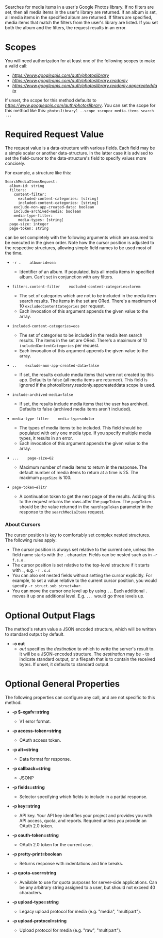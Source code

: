 Searches for media items in a user&#39;s Google Photos library.
If no filters are set, then all media items in the user&#39;s library are
returned.
If an album is set, all media items in the specified album are returned.
If filters are specified, media items that match the filters from the user&#39;s
library are listed.
If you set both the album and the filters, the request results in an error.
# Scopes

You will need authorization for at least one of the following scopes to make a valid call:

* *https://www.googleapis.com/auth/photoslibrary*
* *https://www.googleapis.com/auth/photoslibrary.readonly*
* *https://www.googleapis.com/auth/photoslibrary.readonly.appcreateddata*

If unset, the scope for this method defaults to *https://www.googleapis.com/auth/photoslibrary*.
You can set the scope for this method like this: `photoslibrary1 --scope <scope> media-items search ...`
# Required Request Value

The request value is a data-structure with various fields. Each field may be a simple scalar or another data-structure.
In the latter case it is advised to set the field-cursor to the data-structure's field to specify values more concisely.

For example, a structure like this:
```
SearchMediaItemsRequest:
  album-id: string
  filters:
    content-filter:
      excluded-content-categories: [string]
      included-content-categories: [string]
    exclude-non-app-created-data: boolean
    include-archived-media: boolean
    media-type-filter:
      media-types: [string]
  page-size: integer
  page-token: string

```

can be set completely with the following arguments which are assumed to be executed in the given order. Note how the cursor position is adjusted to the respective structures, allowing simple field names to be used most of the time.

* `-r .    album-id=sea`
    - Identifier of an album. If populated, lists all media items in
        specified album. Can&#39;t set in conjunction with any filters.
* `filters.content-filter    excluded-content-categories=lorem`
    - The set of categories which are not to be included in the media item search
        results. The items in the set are ORed. There&#39;s a maximum of 10
        `excludedContentCategories` per request.
    - Each invocation of this argument appends the given value to the array.
* `included-content-categories=eos`
    - The set of categories to be included in the media item search results.
        The items in the set are ORed. There&#39;s a maximum of 10
        `includedContentCategories` per request.
    - Each invocation of this argument appends the given value to the array.

* `..    exclude-non-app-created-data=false`
    - If set, the results exclude media items that were not created by this app.
        Defaults to false (all media items are returned). This field is ignored if
        the photoslibrary.readonly.appcreateddata scope is used.
* `include-archived-media=false`
    - If set, the results include media items that the user has archived.
        Defaults to false (archived media items aren&#39;t included).
* `media-type-filter    media-types=dolor`
    - The types of media items to be included. This field should be populated
        with only one media type. If you specify multiple media types, it results
        in an error.
    - Each invocation of this argument appends the given value to the array.


* `...    page-size=62`
    - Maximum number of media items to return in the response. The default number
        of media items to return at a time is 25. The maximum
        `pageSize` is 100.
* `page-token=elitr`
    - A continuation token to get the next page of the results. Adding this to
        the request returns the rows after the `pageToken`. The `pageToken` should
        be the value returned in the `nextPageToken` parameter in the response to
        the `searchMediaItems` request.


### About Cursors

The cursor position is key to comfortably set complex nested structures. The following rules apply:

* The cursor position is always set relative to the current one, unless the field name starts with the `.` character. Fields can be nested such as in `-r f.s.o` .
* The cursor position is set relative to the top-level structure if it starts with `.`, e.g. `-r .s.s`
* You can also set nested fields without setting the cursor explicitly. For example, to set a value relative to the current cursor position, you would specify `-r struct.sub_struct=bar`.
* You can move the cursor one level up by using `..`. Each additional `.` moves it up one additional level. E.g. `...` would go three levels up.


# Optional Output Flags

The method's return value a JSON encoded structure, which will be written to standard output by default.

* **-o out**
    - *out* specifies the *destination* to which to write the server's result to.
      It will be a JSON-encoded structure.
      The *destination* may be `-` to indicate standard output, or a filepath that is to contain the received bytes.
      If unset, it defaults to standard output.
# Optional General Properties

The following properties can configure any call, and are not specific to this method.

* **-p $-xgafv=string**
    - V1 error format.

* **-p access-token=string**
    - OAuth access token.

* **-p alt=string**
    - Data format for response.

* **-p callback=string**
    - JSONP

* **-p fields=string**
    - Selector specifying which fields to include in a partial response.

* **-p key=string**
    - API key. Your API key identifies your project and provides you with API access, quota, and reports. Required unless you provide an OAuth 2.0 token.

* **-p oauth-token=string**
    - OAuth 2.0 token for the current user.

* **-p pretty-print=boolean**
    - Returns response with indentations and line breaks.

* **-p quota-user=string**
    - Available to use for quota purposes for server-side applications. Can be any arbitrary string assigned to a user, but should not exceed 40 characters.

* **-p upload-type=string**
    - Legacy upload protocol for media (e.g. &#34;media&#34;, &#34;multipart&#34;).

* **-p upload-protocol=string**
    - Upload protocol for media (e.g. &#34;raw&#34;, &#34;multipart&#34;).
